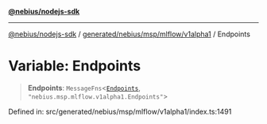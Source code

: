 [**@nebius/nodejs-sdk**](../../../../../../README.md)

***

[@nebius/nodejs-sdk](../../../../../../README.md) / [generated/nebius/msp/mlflow/v1alpha1](../README.md) / Endpoints

# Variable: Endpoints

> **Endpoints**: `MessageFns`\<[`Endpoints`](../interfaces/Endpoints.md), `"nebius.msp.mlflow.v1alpha1.Endpoints"`\>

Defined in: src/generated/nebius/msp/mlflow/v1alpha1/index.ts:1491

